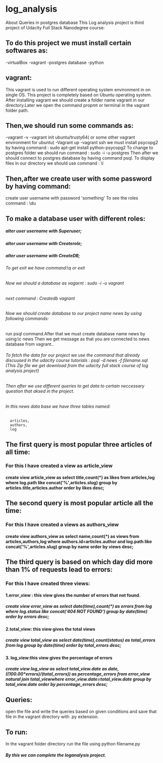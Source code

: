# log_analysis
About Queries in postgres database
This Log analysis project is third project of Udacity Full Stack Nanodegree course:
## To do this project we must install certain softwares as:
  -virtualBox
  -vagrant
  -postgres database
  -python
## vagrant:
 This vagrant is used to run different operating system environment in on single OS.
This project is completely based on Ubuntu operating system.
After installing vagrant we should create a folder name vagrant in our directory.Later we open the command propmt or terminal in the vagrant folder path.
## Then,we should run some commands as:
  -vagrant -v
  -vagrant init ubuntu/trusty64( or some other vagrant environment for ubuntu)
  -Vagrant up
  -vagrant ssh
 we must install psycopg2 by having command : sudo apt-get install python-psycopg2 
 To change to postgres folder we should run command : sudo -i -u postgres
 Then after we should connect to  postgres database by having command psql.
To display files in our directory we should use command : \l
## Then,after we create user with some password by having command:
create user username with password 'something'
To see the roles command : \du
## To make a database user with different roles:
##### alter user username with Superuser;
##### alter user username with Createrole;
##### alter user username with CreateDB; 
###### To get exit we have command:\q or exit
###### Now we should a database as vagarnt : sudo -i -u vagrant
###### next command : Createdb vagrant 
###### Now we should create database to our project name news by using following commands:
run psql command.After that we must create database name news by using:\c news
Then we get message as that you are connected to news database from vagrant..
###### To fetch the data for our project we use the command that already discuused in the udacity course tutorials : psql -d news -f filename.sql (This Zip file we get download from the udacity full stack course of log analysis project)
###### Then after we use different queries to get data to certain neccessary question that aksed in the project.
###### In this news data base we have three tables named:
      articles,
      authors,
      log
 ## The first query is most popular three articles of all time:
 ### For this  I have created a view as  article_view
#### create  view  article_view as select title,count(*) as likes from articles,log where  log.path like concat('%',articles.slug) group by articles.title,articles.author order by likes desc;
## The second query is most popular article all the time:
### For this I have created a views as authors_view
#### create  view  authors_view as select name,count(*) as views from articles,authors,log where authors.id=articles.author and  log.path like concat('%',articles.slug) group by name order by views desc;
## The third query is based on which day did more than 1% of requests lead to errors:
### For  this I have created three views:
#### 1.error_view : this view gives the number of errors that not found.
##### create view error_view as select date(time),count(*) as errors  from log where log.status like concat('404 NOT FOUND') group by date(time) order by errors desc;
#### 2.total_view: this view gives the total views
##### create view total_view as select date(time),count(status) as total_errors from log group by date(time)  order by total_errors desc;
#### 3. log_view:this view gives the percentage of errors
##### create view log_view as select total_view.date as date,((100.00*errors)/(total_errors)) as percentage_errors from error_view natural join total_viewwhere error_view.date=total_view.date group by total_view.date order by percentage_errors desc;
## Queries:
 open the file and write the queries based on given conditions and save that file in the vagrant directory with .py extension.
## To run:
In the vagrant folder directory run the file using python filename.py
##### By this we can complete the loganalysis project.
 
